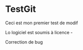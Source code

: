 # TestGit

Ceci est mon premier test de modif

Lo logiciel est soumis à licence - 

Correction de bug

